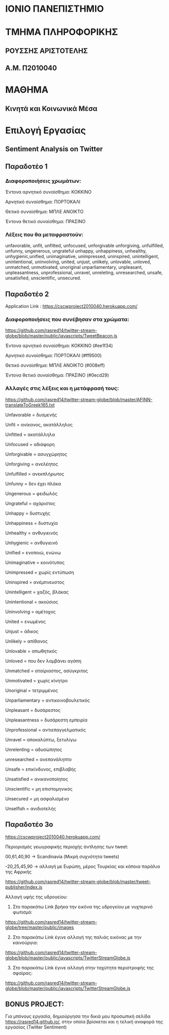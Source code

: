 # ΙΟΝΙΟ ΠΑΝΕΠΙΣΤΗΜΙΟ 

# ΤΜΗΜΑ ΠΛΗΡΟΦΟΡΙΚΗΣ 

## ΡΟΥΣΣΗΣ ΑΡΙΣΤΟΤΕΛΗΣ
## Α.Μ. Π2010040

# ΜΑΘΗΜΑ
## Κινητά και Κοινωνικά Μέσα

# Επιλογή Εργασίας
## Sentiment Analysis on Twitter


## Παραδοτέο 1

### Διαφοροποιήσεις χρωμάτων:

Έντονα αρνητικό συναίσθημα: ΚΟΚΚΙΝΟ                      

Αρνητικό συναίσθημα: ΠΟΡΤΟΚΑΛΙ 

Θετικό συναίσθημα: ΜΠΛΕ ΑΝΟΙΚΤΟ 

Έντονα θετικό συναίσθημα: ΠΡΑΣΙΝΟ

### Λέξεις που θα μεταφραστούν: 
unfavorable, unfit, unfitted, unfocused, unforgivable
unforgiving, unfulfilled, unfunny, ungenerous, ungrateful
unhappy, unhappiness, unhealthy, unhygienic,unified, 
unimaginative, unimpressed, uninspired, unintelligent,
unintentional, uninvolving, united, unjust, unlikely,
unlovable, unloved, unmatched, unmotivated, unoriginal
unparliamentary, unpleasant, unpleasantness, unprofessional,
unravel, unreleting, unresearched, unsafe, unsatisfied,
unscientific, unsecured.



## Παραδοτέο 2

Application Link : https://cscwproject2010040.herokuapp.com/

### Διαφοροποιήσεις που συνέβησαν στα χρώματα:

https://github.com/rasred14/twitter-stream-globe/blob/master/public/javascripts/TweetBeacon.js

Έντονα αρνητικό συναίσθημα: ΚΟΚΚΙΝΟ (#ee1f34)  

Αρνητικό συναίσθημα: ΠΟΡΤΟΚΑΛΙ (#ff9500)

Θετικό συναίσθημα: ΜΠΛΕ ΑΝΟΙΚΤΟ (#008eff)

Έντονα θετικό συναίσθημα: ΠΡΑΣΙΝΟ (#0ecd29)

 
### Αλλαγές στις λέξεις και η μετάφρασή τους: 

https://github.com/rasred14/twitter-stream-globe/blob/master/AFINN-translateToGreek165.txt

Unfavorable = δυσμενής

Unfit = ανίκανος, ακατάλληλος

Unfitted = ακατάλληλα

Unfocused = αδιάφορη

Unforgivable = ασυγχώρητος

Unforgiving = ανελέητος	

Unfulfilled = ανεκπλήρωτος 

Unfunny = δεν έχει πλάκα

Ungenerous = φειδωλός

Ungrateful = αχάριστος

Unhappy = δυστυχής 

Unhappiness = δυστυχία

Unhealthy = ανθυγιεινός

Unhygienic = ανθυγιεινό

Unified	= ενοποιώ, ενώνω

Unimaginative = κοινότυπος

Unimpressed = χωρίς εντύπωση

Uninspired = ανέμπνευστος

Unintelligent = χαζός, βλάκας

Unintentional = ακούσιος

Uninvolving = αμέτοχος

United = ενωμένος

Unjust = άδικος

Unlikely = απίθανος

Unlovable = απωθητικός

Unloved = που δεν λαμβάνει αγάπη

Unmatched = αταίριαστος, ασύγκριτος

Unmotivated = χωρίς κίνητρο 

Unoriginal = τετριμμένος 

Unparliamentary = αντικοινοβουλετικός 

Unpleasant = δυσάρεστος

Unpleasantness = δυσάρεστη εμπειρία

Unprofessional = αντιεπαγγελματικός

Unravel	 = αποκαλύπτω, ξετυλίγω

Unrelenting = αδυσώπητος  

unresearched = ανεπανάληπτο

Unsafe = επικίνδυνος, επιβλαβής

Unsatisfied = ανικανοποίητος 

Unscientific = μη επιστομηνικός

Unsecured = μη ασφαλισμένο

Unselfish = ανιδιοτελής

## Παραδοτέο 3ο

https://cscwproject2010040.herokuapp.com/

Περιορισμός γεωγραφικής περιοχής άντλησης των tweet: 

 00,61,40,90 -> Scandinavia (Μικρή συχνότητα tweets)

-20,25,45,90 -> αλλαγή με Ευρώπη, μέρος Τουρκίας και κάποια παράλια της Αφρικής 

https://github.com/rasred14/twitter-stream-globe/blob/master/tweet-publisher/index.js

Αλλαγή υφής της υδρογείου:

1) Στο παρακάτω Link βρήκα την εικόνα της υδρογείου με νυχτερινό φωτισμό:

https://github.com/rasred14/twitter-stream-globe/tree/master/public/images

2) Στο παρακάτω Link έγινε αλλαγή της παλιάς εικόνας με την καινούργια:

https://github.com/rasred14/twitter-stream-globe/blob/master/public/javascripts/TwitterStreamGlobe.js

3) Στο παρακάτω Link έγινε αλλαγή στην ταχύτητα περιστροφής της σφαίρας:

https://github.com/rasred14/twitter-stream-globe/blob/master/public/javascripts/TwitterStreamGlobe.js

## BONUS PROJECT:

Για μπόνους εργασία, δημιούργησα την δικιά μου προσωπική σελίδα https://rasred14.github.io/, στην οποία βρίσκεται και η τελική αναφορά της εργασίας (Twitter Sentiment)
